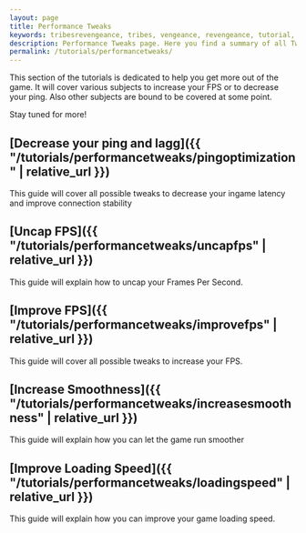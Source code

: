 ```yaml
---
layout: page
title: Performance Tweaks
keywords: tribesrevengeance, tribes, vengeance, revengeance, tutorial, performance, tweak, ping, fps, smoothness, speed, frames, per, second, latency, optimization, improve
description: Performance Tweaks page. Here you find a summary of all Tweaks, which improve your game performance.
permalink: /tutorials/performancetweaks/
---
```


This section of the tutorials is dedicated to help you get more out of the game. It will cover various subjects to increase your FPS or to decrease your ping. Also other subjects are bound to be covered at some point.

Stay tuned for more!

  

## [Decrease your ping and lagg]({{ "/tutorials/performancetweaks/pingoptimization" | relative_url  }})

This guide will cover all possible tweaks to decrease your ingame latency and improve connection stability

  

## [Uncap FPS]({{ "/tutorials/performancetweaks/uncapfps" | relative_url  }})

This guide will explain how to uncap your Frames Per Second.

  

## [Improve FPS]({{ "/tutorials/performancetweaks/improvefps" | relative_url  }})

This guide will cover all possible tweaks to increase your FPS.

  

## [Increase Smoothness]({{ "/tutorials/performancetweaks/increasesmoothness" | relative_url  }})

This guide will explain how you can let the game run smoother

  

## [Improve Loading Speed]({{ "/tutorials/performancetweaks/loadingspeed" | relative_url  }})

This guide will explain how you can improve your game loading speed.
